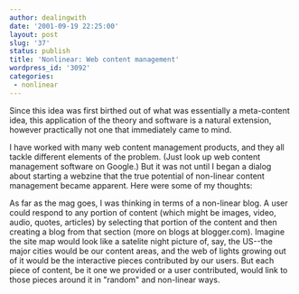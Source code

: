 ```yaml
---
author: dealingwith
date: '2001-09-19 22:25:00'
layout: post
slug: '37'
status: publish
title: 'Nonlinear: Web content management'
wordpress_id: '3092'
categories:
 - nonlinear
---
```


Since this idea was first birthed out of what was essentially a meta-content idea, this application of the theory and software is a natural extension, however practically not one that immediately came to mind.

I have worked with many web content management products, and they all tackle different elements of the problem. (Just look up web content management software on Google.) But it was not until I began a dialog about starting a webzine that the true potential of non-linear content management became apparent. Here were some of my thoughts:

As far as the mag goes, I was thinking in terms of a non-linear blog. A user could respond to any portion of content (which might be images, video, audio, quotes, articles) by selecting that portion of the content and then creating a blog from that section (more on blogs at blogger.com). Imagine the site map would look like a satelite night picture of, say, the US--the major cities would be our content areas, and the web of lights growing out of it would be the interactive pieces contributed by our users. But each piece of content, be it one we provided or a user contributed, would link to those pieces around it in "random" and non-linear ways.
